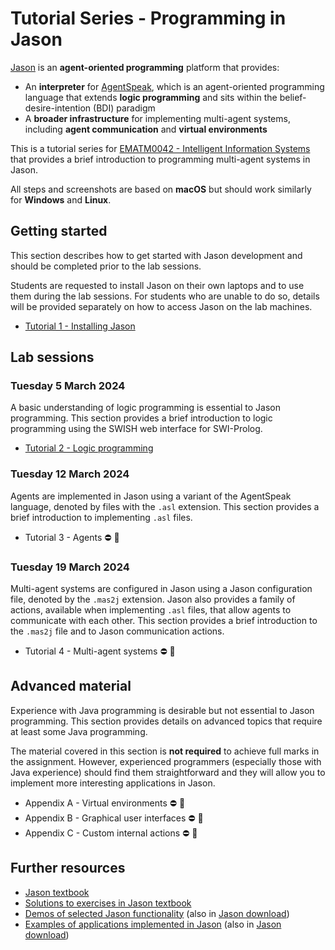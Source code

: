 # Tutorial Series - Programming in Jason

[Jason](https://jason-lang.github.io/) is an **agent-oriented programming** platform that provides:

- An **interpreter** for [AgentSpeak](https://doi.org/10.1007/BFb0031845), which is an agent-oriented programming language that extends **logic programming** and sits within the belief-desire-intention (BDI) paradigm
- A **broader infrastructure** for implementing multi-agent systems, including **agent communication** and **virtual environments**

This is a tutorial series for [EMATM0042 - Intelligent Information Systems](https://www.bris.ac.uk/unit-programme-catalogue/UnitDetails.jsa?unitCode=EMATM0042) that provides a brief introduction to programming multi-agent systems in Jason.

All steps and screenshots are based on **macOS** but should work similarly for **Windows** and **Linux**.

<!-- TOC -->

## Getting started

This section describes how to get started with Jason development and should be completed prior to the lab sessions.

<!-- Where possible, students are strongly encouraged to use their own machines for Jason development. Students who are able bring a laptop to the lab sessions should follow Tutorial 1a and can safely ignore Tutorial 1b. Students who are unable to bring a laptop should follow Tutorial 1b to access Jason on a lab machine. -->

Students are requested to install Jason on their own laptops and to use them during the lab sessions. For students who are unable to do so, details will be provided separately on how to access Jason on the lab machines.

- [Tutorial 1 - Installing Jason](tutorial-1.html)

<!-- - Tutorial 1b - Jason on lab machines &#9940; &#128679; -->

## Lab sessions

### Tuesday 5 March 2024

A basic understanding of logic programming is essential to Jason programming. This section provides a brief introduction to logic programming using the SWISH web interface for SWI-Prolog.

<!-- - Tutorial 2 - Logic programming &#9940; &#128679; -->

- [Tutorial 2 - Logic programming](tutorial-2.html)

### Tuesday 12 March 2024

Agents are implemented in Jason using a variant of the AgentSpeak language, denoted by files with the `.asl` extension.
This section provides a brief introduction to implementing `.asl` files.

- Tutorial 3 - Agents &#9940; &#128679;

<!-- - [Tutorial 3 - Agents](tutorial-3.html) -->

### Tuesday 19 March 2024

Multi-agent systems are configured in Jason using a Jason configuration file, denoted by the `.mas2j` extension.
Jason also provides a family of actions, available when implementing `.asl` files, that allow agents to communicate with each other. This section provides a brief introduction to the `.mas2j` file and to Jason communication actions.

- Tutorial 4 - Multi-agent systems &#9940; &#128679;

<!-- - [Tutorial 4 - Multi-agent systems](tutorial-4.html) -->

## Advanced material

Experience with Java programming is desirable but not essential to Jason programming. This section provides details on advanced topics that require at least some Java programming.

The material covered in this section is **not required** to achieve full marks in the assignment. However, experienced programmers (especially those with Java experience) should find them straightforward and they will allow you to implement more interesting applications in Jason.

- Appendix A - Virtual environments &#9940; &#128679;
- Appendix B - Graphical user interfaces &#9940; &#128679;
- Appendix C - Custom internal actions &#9940; &#128679;

<!-- - [Appendix A - Virtual environments](appendix-a.html)
- [Appendix B - Graphical user interfaces](appendix-b.html)
- [Appendix C - Custom internal actions](appendix-c.html) -->

## Further resources

- [Jason textbook](https://jason.sourceforge.net/jBook/jBook/Home.html)
- [Solutions to exercises in Jason textbook](https://jason.sourceforge.net/jBook/jBook/Examples.html)
- [Demos of selected Jason functionality](https://github.com/jason-lang/jason/tree/main/demos) (also in [Jason download](https://sourceforge.net/projects/jason/files/jason/))
- [Examples of applications implemented in Jason](https://github.com/jason-lang/jason/tree/main/examples) (also in [Jason download](https://sourceforge.net/projects/jason/files/jason/))

